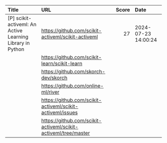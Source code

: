 | Title                                                     | URL                                                            |   Score | Date                |
|:----------------------------------------------------------|:---------------------------------------------------------------|--------:|:--------------------|
| [P] scikit-activeml: An Active Learning Library in Python | https://github.com/scikit-activeml/scikit-activeml             |      27 | 2024-07-23 14:00:24 |
|                                                           | https://github.com/scikit-learn/scikit-learn                   |         |                     |
|                                                           | https://github.com/skorch-dev/skorch                           |         |                     |
|                                                           | https://github.com/online-ml/river                             |         |                     |
|                                                           | https://github.com/scikit-activeml/scikit-activeml/issues      |         |                     |
|                                                           | https://github.com/scikit-activeml/scikit-activeml/tree/master |         |                     |